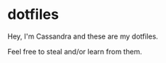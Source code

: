 # dotfiles

Hey, I'm Cassandra and these are my dotfiles.

Feel free to steal and/or learn from them.
